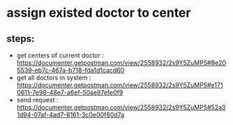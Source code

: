 # assign existed doctor to center
## steps: 
* get centers of current doctor : https://documenter.getpostman.com/view/2558932/2s9Y5ZuMP5#8e205539-eb7c-467a-b718-fda1d1cacd60
* get all doctors in system : https://documenter.getpostman.com/view/2558932/2s9Y5ZuMP5#e1710611-7e98-48e7-a6ef-50ae87efe0f9
* send request : https://documenter.getpostman.com/view/2558932/2s9Y5ZuMP5#52a31d94-07af-4ad7-8161-3c0e00f80d7a